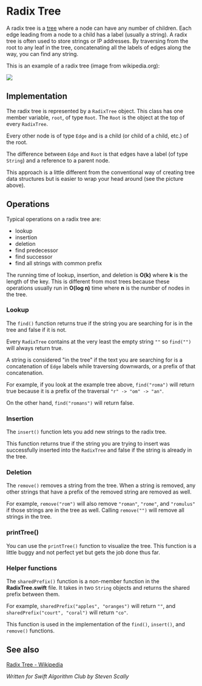 # Radix Tree

A radix tree is a [tree](../Tree/) where a node can have any number of children. Each edge leading from a node to a child has a label (usually a string). A radix tree is often used to store strings or IP addresses. By traversing from the root to any leaf in the tree, concatenating all the labels of edges along the way, you can find any string.

This is an example of a radix tree (image from wikipedia.org):

![](Images/radixtree.png)

## Implementation

The radix tree is represented by a `RadixTree` object. This class has one member variable, `root`, of type `Root`. The `Root` is the object at the top of every `RadixTree`. 

Every other node is of type `Edge` and is a child (or child of a child, etc.) of the root. 

The difference between `Edge` and `Root` is that edges have a label (of type `String`) and a reference to a parent node. 

This approach is a little different from the conventional way of creating tree data structures but is easier to wrap your head around (see the picture above).

## Operations

Typical operations on a radix tree are:

- lookup
- insertion
- deletion
- find predecessor
- find successor
- find all strings with common prefix

The running time of lookup, insertion, and deletion is **O(k)** where **k** is the length of the key. This is different from most trees because these operations usually run in **O(log n)** time where **n** is the number of nodes in the tree.

### Lookup

The `find()` function returns true if the string you are searching for is in the tree and false if it is not. 

Every `RadixTree` contains at the very least the empty string `""` so `find("")` will always return true. 

A string is considered "in the tree" if the text you are searching for is a concatenation of `Edge` labels while traversing downwards, or a prefix of that concatenation.

For example, if you look at the example tree above, `find("roma")` will return true because it is a prefix of the traversal `"r" -> "om" -> "an"`. 

On the other hand, `find("romans")` will return false.

### Insertion

The `insert()` function lets you add new strings to the radix tree.

This function returns true if the string you are trying to insert was successfully inserted into the `RadixTree` and false if the string is already in the tree.

### Deletion

The `remove()` removes a string from the tree. When a string is removed, any other strings that have a prefix of the removed string are removed as well. 

For example, `remove("rom")` will also remove `"roman"`, `"rome"`, and `"romulus"` if those strings are in the tree as well. Calling `remove("")` will remove all strings in the tree.

### printTree()

You can use the `printTree()` function to visualize the tree. This function is a little buggy and not perfect yet but gets the job done thus far.

### Helper functions

The `sharedPrefix()` function is a non-member function in the **RadixTree.swift** file. It takes in two `String` objects and returns the shared prefix between them. 

For example, `sharedPrefix("apples", "oranges")` will return `""`, and `sharedPrefix("court", "coral")` will return `"co"`. 

This function is used in the implementation of the `find()`, `insert()`, and `remove()` functions.

## See also

[Radix Tree - Wikipedia](https://en.wikipedia.org/wiki/Radix_tree)

*Written for Swift Algorithm Club by Steven Scally*
